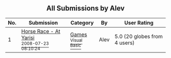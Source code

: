 ﻿<div align="center">

## All Submissions by Alev

</div>

No.  | Submission | Category | By   | User Rating
---- | ---------- | -------- | ---- | -----------
1 | [Horse Race \- At Yarisi<br /><sup>2008-07-23 08:10:24</sup>](https://github.com/Planet-Source-Code/alev-horse-race-at-yarisi__1-70872) | [Games<br /><sup>Visual Basic</sup>](../ByCategory/games__1-38.md) | Alev | 5.0 (20 globes from 4 users)
